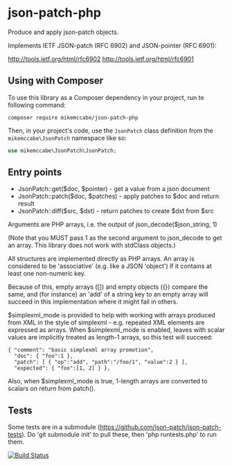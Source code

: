 json-patch-php
================

Produce and apply json-patch objects.

Implements IETF JSON-patch (RFC 6902) and JSON-pointer (RFC 6901):

http://tools.ietf.org/html/rfc6902
http://tools.ietf.org/html/rfc6901

Using with Composer
-------------------

To use this library as a Composer dependency in your project, run te following command:

```
composer require mikemccabe/json-patch-php
```

Then, in your project's code, use the `JsonPatch` class definition from
the `mikemccabe\JsonPatch` namespace like so:

```php
use mikemccabe\JsonPatch\JsonPatch;
```

Entry points
------------

- JsonPatch::get($doc, $pointer) - get a value from a json document
- JsonPatch::patch($doc, $patches) - apply patches to $doc and return result
- JsonPatch::diff($src, $dst) - return patches to create $dst from $src

Arguments are PHP arrays, i.e. the output of
json_decode($json_string, 1)

(Note that you MUST pass 1 as the second argument to json_decode to
get an array.  This library does not work with stdClass objects.)

All structures are implemented directly as PHP arrays.  An array is
considered to be 'associative' (e.g. like a JSON 'object') if it
contains at least one non-numeric key.

Because of this, empty arrays ([]) and empty objects ({}) compare the
same, and (for instance) an 'add' of a string key to an empty array
will succeed in this implementation where it might fail in others.

$simplexml_mode is provided to help with working with arrays produced
from XML in the style of simplexml - e.g. repeated XML elements are
expressed as arrays.  When $simplexml_mode is enabled, leaves with
scalar values are implicitly treated as length-1 arrays, so this test
will succeed:

    { "comment": "basic simplexml array promotion",
      "doc": { "foo":1 },
      "patch": [ { "op":"add", "path":"/foo/1", "value":2 } ],
      "expected": { "foo":[1, 2] } },

Also, when $simplexml_mode is true, 1-length arrays are converted to
scalars on return from patch().

Tests
-----

Some tests are in a submodule
(https://github.com/json-patch/json-patch-tests).  Do 'git submodule
init' to pull these, then 'php runtests.php' to run them.


[![Build Status](https://secure.travis-ci.org/mikemccabe/json-patch-php.png)](http://travis-ci.org/mikemccabe/json-patch-php)

